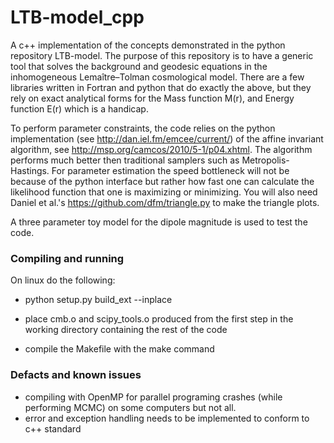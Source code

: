 # LTB-model_cpp
A c++ implementation of the concepts demonstrated in the python repository LTB-model. The purpose of this repository is to have a generic tool that solves the background and geodesic equations in the inhomogeneous Lemaître–Tolman  cosmological model. There are a few libraries written in Fortran and python that do exactly the above, but they rely on  exact analytical forms for the Mass function M(r), and Energy function E(r) which is a handicap.

To perform parameter constraints, the code relies on the python implementation (see http://dan.iel.fm/emcee/current/) of the affine invariant algorithm, see http://msp.org/camcos/2010/5-1/p04.xhtml. The algorithm performs much better then traditional samplers such as Metropolis-Hastings. For parameter estimation the speed bottleneck will not be because of the python interface but rather how fast one can calculate the likelihood function that one is maximizing or minimizing. You will also need Daniel et al.'s https://github.com/dfm/triangle.py to make the triangle plots.

A three parameter toy model for the dipole magnitude is used to test the code.

### Compiling and running
On linux do the following:
  * python setup.py build_ext --inplace

  * place cmb.o and scipy_tools.o produced from the first step in the working directory containing the rest of the code

  * compile the Makefile with the make command

### Defacts and known issues
  * compiling with OpenMP for parallel programing crashes (while performing MCMC) on some computers but not all.
  * error and exception handling needs to be implemented to conform to c++ standard

  
